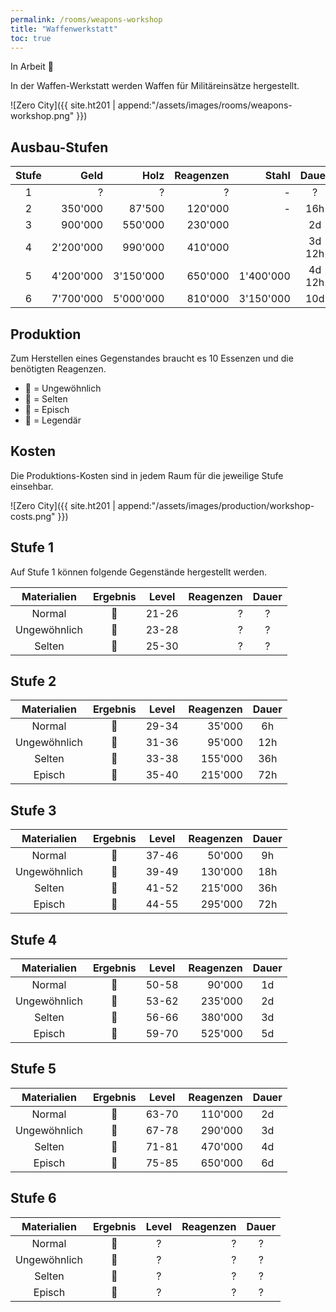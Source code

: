 ```yaml
---
permalink: /rooms/weapons-workshop
title: "Waffenwerkstatt"
toc: true
---
```


In Arbeit :construction:

In der Waffen-Werkstatt werden Waffen für Militäreinsätze hergestellt.

![Zero City]({{ site.ht201 | append:"/assets/images/rooms/weapons-workshop.png" }})

## Ausbau-Stufen

| Stufe |      Geld |      Holz | Reagenzen |     Stahl | Dauer  | Kommando |
|:-----:| ---------:| ---------:| ---------:| ---------:|:------:|:--------:|
|   1   |         ? |         ? |         ? |         - |   ?    |    5     |
|   2   |   350'000 |    87'500 |   120'000 |         - |  16h   |    6     |
|   3   |   900'000 |   550'000 |   230'000 |           |   2d   |    7     |
|   4   | 2'200'000 |   990'000 |   410'000 |           | 3d 12h |    8     |
|   5   | 4'200'000 | 3'150'000 |   650'000 | 1'400'000 | 4d 12h |    9     |
|   6   | 7'700'000 | 5'000'000 |   810'000 | 3'150'000 |  10d   |    10    |

## Produktion

Zum Herstellen eines Gegenstandes braucht es 10 Essenzen und die benötigten Reagenzen.

- :green_heart: = Ungewöhnlich
- :blue_heart: = Selten
- :purple_heart: = Episch
- :yellow_heart: = Legendär

## Kosten

Die Produktions-Kosten sind in jedem Raum für die jeweilige Stufe einsehbar.

![Zero City]({{ site.ht201 | append:"/assets/images/production/workshop-costs.png" }})

## Stufe 1

Auf Stufe 1 können folgende Gegenstände hergestellt werden.

| Materialien  |    Ergebnis    | Level | Reagenzen | Dauer |
|:------------:|:--------------:|:-----:| ---------:|:-----:|
|    Normal    | :green_heart:  | 21-26 |         ? |   ?   |
| Ungewöhnlich |  :blue_heart:  | 23-28 |         ? |   ?   |
|    Selten    | :purple_heart: | 25-30 |         ? |   ?   |

## Stufe 2

| Materialien  |    Ergebnis    | Level | Reagenzen | Dauer |
|:------------:|:--------------:|:-----:| ---------:|:-----:|
|    Normal    | :green_heart:  | 29-34 |    35'000 |  6h   |
| Ungewöhnlich |  :blue_heart:  | 31-36 |    95'000 |  12h  |
|    Selten    | :purple_heart: | 33-38 |   155'000 |  36h  |
|    Episch    | :yellow_heart: | 35-40 |   215'000 |  72h  |

## Stufe 3

| Materialien  |    Ergebnis    | Level | Reagenzen | Dauer |
|:------------:|:--------------:|:-----:| ---------:|:-----:|
|    Normal    | :green_heart:  | 37-46 |    50'000 |  9h   |
| Ungewöhnlich |  :blue_heart:  | 39-49 |   130'000 |  18h  |
|    Selten    | :purple_heart: | 41-52 |   215'000 |  36h  |
|    Episch    | :yellow_heart: | 44-55 |   295'000 |  72h  |

## Stufe 4

| Materialien  |    Ergebnis    | Level | Reagenzen | Dauer |
|:------------:|:--------------:|:-----:| ---------:|:-----:|
|    Normal    | :green_heart:  | 50-58 |    90'000 |  1d   |
| Ungewöhnlich |  :blue_heart:  | 53-62 |   235'000 |  2d   |
|    Selten    | :purple_heart: | 56-66 |   380'000 |  3d   |
|    Episch    | :yellow_heart: | 59-70 |   525'000 |  5d   |

## Stufe 5

| Materialien  |    Ergebnis    | Level | Reagenzen | Dauer |
|:------------:|:--------------:|:-----:| ---------:|:-----:|
|    Normal    | :green_heart:  | 63-70 |   110'000 |  2d   |
| Ungewöhnlich |  :blue_heart:  | 67-78 |   290'000 |  3d   |
|    Selten    | :purple_heart: | 71-81 |   470'000 |  4d   |
|    Episch    | :yellow_heart: | 75-85 |   650'000 |  6d   |

## Stufe 6

| Materialien  |    Ergebnis    | Level | Reagenzen | Dauer |
|:------------:|:--------------:|:-----:| ---------:|:-----:|
|    Normal    | :green_heart:  |   ?   |         ? |   ?   |
| Ungewöhnlich |  :blue_heart:  |   ?   |         ? |   ?   |
|    Selten    | :purple_heart: |   ?   |         ? |   ?   |
|    Episch    | :yellow_heart: |   ?   |         ? |   ?   |
